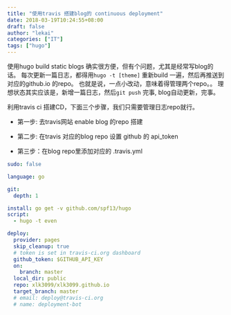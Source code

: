```yaml
---
title: "使用travis 搭建blog的 continuous deployment"
date: 2018-03-19T10:24:55+08:00
draft: false
author: "lekai"
categories: ["IT"]
tags: ["hugo"]
---
```


使用hugo build static blogs 确实很方便，但有个问题，尤其是经常写blog的话。
每次更新一篇日志，都得用`hugo -t [theme]` 重新build 一遍，然后再推送到对应的github.io 的repo。
也就是说，一点小改动，意味着得管理两个repo。。
理想状态其实应该是，新增一篇日志，然后`git push` 完事, blog自动更新，完事。

利用travis ci 搭建CD，下面三个步骤，我们只需要管理日志repo就行。

* 第一步: 去travis网站 enable blog 的repo 搭建

* 第二步: 在travis 对应的blog repo 设置 github 的 api_token

* 第三步：在blog repo里添加对应的 .travis.yml


```yml
sudo: false

language: go

git:
  depth: 1

install: go get -v github.com/spf13/hugo
script:
  - hugo -t even

deploy:
  provider: pages
  skip_cleanup: true
  # token is set in travis-ci.org dashboard
  github_token: $GITHUB_API_KEY
  on:
    branch: master
  local_dir: public
  repo: xlk3099/xlk3099.github.io
  target_branch: master
  # email: deploy@travis-ci.org
  # name: deployment-bot
```